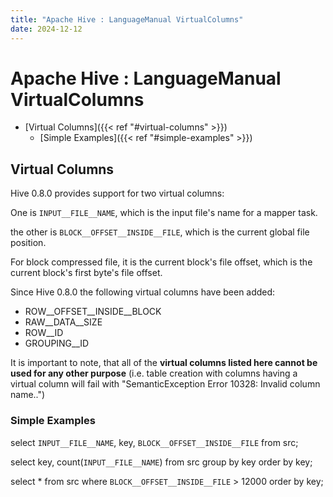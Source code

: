 ```yaml
---
title: "Apache Hive : LanguageManual VirtualColumns"
date: 2024-12-12
---
```


# Apache Hive : LanguageManual VirtualColumns

* [Virtual Columns]({{< ref "#virtual-columns" >}})
	+ [Simple Examples]({{< ref "#simple-examples" >}})

## Virtual Columns

Hive 0.8.0 provides support for two virtual columns:

One is `INPUT__FILE__NAME`, which is the input file's name for a mapper task.

the other is `BLOCK__OFFSET__INSIDE__FILE`, which is the current global file position.

For block compressed file, it is the current block's file offset, which is the current block's first byte's file offset.

Since Hive 0.8.0 the following virtual columns have been added:

* ROW\_\_OFFSET\_\_INSIDE\_\_BLOCK
* RAW\_\_DATA\_\_SIZE
* ROW\_\_ID
* GROUPING\_\_ID

It is important to note, that all of the **virtual columns listed here cannot be used for any other purpose** (i.e. table creation with columns having a virtual column will fail with "SemanticException Error 10328: Invalid column name..")

### Simple Examples

select `INPUT__FILE__NAME`, key, `BLOCK__OFFSET__INSIDE__FILE` from src;

select key, count(`INPUT__FILE__NAME`) from src group by key order by key;

select * from src where `BLOCK__OFFSET__INSIDE__FILE` > 12000 order by key;

 

 

